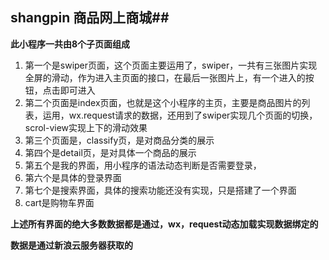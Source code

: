## shangpin 商品网上商城##

**此小程序一共由8个子页面组成**

1. 第一个是swiper页面，这个页面主要运用了，swiper，一共有三张图片实现全屏的滑动，作为进入主页面的接口，在最后一张图片上，有一个进入的按钮，点击即可进入
2. 第二个页面是index页面，也就是这个小程序的主页，主要是商品图片的列表，运用，wx.request请求的数据，还用到了swiper实现几个页面的切换，scrol-view实现上下的滑动效果
3. 第三个页面是，classify页，是对商品分类的展示
4. 第四个是detail页，是对具体一个商品的展示
5. 第五个是我的界面，用小程序的语法动态判断是否需要登录，
6. 第六个是具体的登录界面
7. 第七个是搜索界面，具体的搜索功能还没有实现，只是搭建了一个界面
8. cart是购物车界面


**上述所有界面的绝大多数数据都是通过，wx，request动态加载实现数据绑定的**

**数据是通过新浪云服务器获取的**